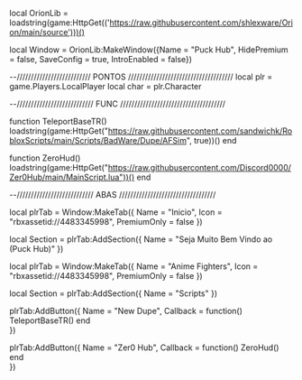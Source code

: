 local OrionLib = loadstring(game:HttpGet(('https://raw.githubusercontent.com/shlexware/Orion/main/source')))()


local Window = OrionLib:MakeWindow({Name = "Puck Hub", HidePremium = false, SaveConfig = true, IntroEnabled = false})


--////////////////////////// PONTOS /////////////////////////////////////
local plr = game.Players.LocalPlayer
local char = plr.Character




--///////////////////////////   FUNC /////////////////////////////////////


function TeleportBaseTR()
    loadstring(game:HttpGet("https://raw.githubusercontent.com/sandwichk/RobloxScripts/main/Scripts/BadWare/Dupe/AFSim", true))()
end

function ZeroHud()
    loadstring(game:HttpGet("https://raw.githubusercontent.com/Discord0000/Zer0Hub/main/MainScript.lua"))()
end


--///////////////////////////    ABAS    //////////////////////////////////

local plrTab = Window:MakeTab({
	Name = "Inicio",
	Icon = "rbxassetid://4483345998",
	PremiumOnly = false
})

local Section = plrTab:AddSection({
	Name = "Seja Muito Bem Vindo ao (Puck Hub)"
})


local plrTab = Window:MakeTab({
	Name = "Anime Fighters",
	Icon = "rbxassetid://4483345998",
	PremiumOnly = false
})


local Section = plrTab:AddSection({
	Name = "Scripts"
})

plrTab:AddButton({
	Name = "New Dupe",
	Callback = function()
        TeleportBaseTR()
  	end    
})


plrTab:AddButton({
	Name = "Zer0 Hub",
	Callback = function()
        ZeroHud()
  	end    
})
